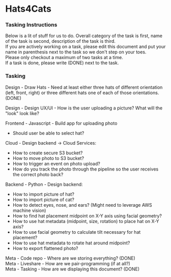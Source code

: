# Hats4Cats


### Tasking Instructions
Below is a lit of stuff for us to do. Overall category of the task is first, name of the task is second, description of the task is third.  
If you are actively working on a task, please edit this document and put your name in parenthesis next to the task so we don't step on your toes.  
Please only checkout a maximum of two tasks at a time.  
If a task is done, please write (DONE) next to the task.  

### Tasking

Design - Draw Hats - Need at least either three hats of different orientation (left, front, right) or three different hats one of each of those orientations. (DONE)
  
Design - Design UX/UI - How is the user uploading a picture? What will the "look" look like?

Frontend - Javascript - Build app for uploading photo
  * Should user be able to select hat?

Cloud - Design backend -> Cloud Services:
  * How to create secure S3 bucket?
  * How to move photo to S3 bucket?
  * How to trigger an event on photo upload?
  * How do you track the photo through the pipeline so the user receives the correct photo back?

Backend - Python - Design backend:
  * How to import picture of hat?
  * How to import picture of cat?
  * How to detect eyes, nose, and ears? (Might need to leverage AWS machine vision)
  * How to find hat placement midpoint on X-Y axis using facial geometry?
  * How to use hat metadata (midpoint, size, rotation) to place hat on X-Y axis?
  * How to use facial geometry to calculate tilt necessary for hat placement?
  * How to use hat metadata to rotate hat around midpoint?
  * How to export flattened photo?

Meta - Code repo - Where are we storing everything? (DONE)  
Meta - Liveshare - How are we pair-programming (if at all?)  
Meta - Tasking - How are we displaying this document? (DONE)  
